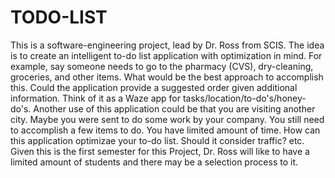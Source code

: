 # TODO-LIST
This is a software-engineering project, lead by Dr. Ross from SCIS.   The idea is to create an intelligent to-do list application with optimization in mind. For example, say someone needs to go to the pharmacy (CVS), dry-cleaning, groceries, and other items. What would be the best approach to accomplish this. Could the application provide a suggested order given additional information.  Think of it as a Waze app for tasks/location/to-do's/honey-do's.   Another use of this application could be that you are visiting another city. Maybe you were sent to do some work by your company. You still need to accomplish a few items to do. You have limited amount of time. How can this application optimizae your to-do list. Should it consider traffic? etc.   Given this is the first semester for this Project, Dr. Ross will like to have a limited amount of students and there may be a selection process to it. 
